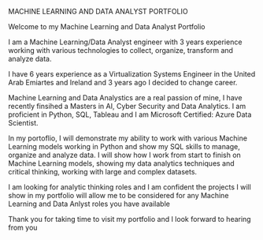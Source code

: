 MACHINE LEARNING AND DATA ANALYST PORTFOLIO

Welcome to my Machine Learning and Data Analyst Portfolio

I am a Machine Learning/Data Analyst engineer with 3 years experience working with various technologies to collect, organize, transform and analyze data.

I have 6 years experience as a Virtualization Systems Engineer in the United Arab Emiartes and Ireland and 3 years ago I decided to change career.

Machine Learning and Data Analystics are a real passion of mine, I have recently finsihed a Masters in AI, Cyber Security and Data Analytics. I am proficient in Python, SQL, Tableau and I am Microsoft Certified: Azure Data Scientist.

In my portoflio, I will demonstrate my ability to work with various Machine Learning models working in Python and show my SQL skills to manage, organize and analyze data. I will show how I work from start to finish on Machine Learning models, showing my data analytics techniques and critical thinking, working with large and complex datasets.

I am looking for analytic thinking roles and I am confident the projects I will show in my portfolio will allow me to be considered for any Machine Learning and Data Anlyst roles you have available

Thank you for taking time to visit my portfolio and I look forward to hearing from you

